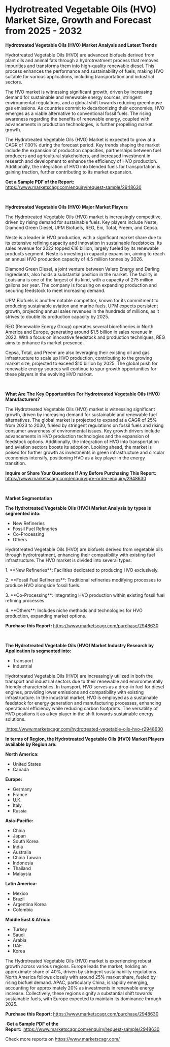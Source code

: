 <p><h1>Hydrotreated Vegetable Oils (HVO) Market Size, Growth and Forecast from 2025 - 2032</h1></p><p><strong>Hydrotreated Vegetable Oils (HVO) Market Analysis and Latest Trends</strong></p>
<p><p>Hydrotreated Vegetable Oils (HVO) are advanced biofuels derived from plant oils and animal fats through a hydrotreatment process that removes impurities and transforms them into high-quality renewable diesel. This process enhances the performance and sustainability of fuels, making HVO suitable for various applications, including transportation and industrial sectors.</p><p>The HVO market is witnessing significant growth, driven by increasing demand for sustainable and renewable energy sources, stringent environmental regulations, and a global shift towards reducing greenhouse gas emissions. As countries commit to decarbonizing their economies, HVO emerges as a viable alternative to conventional fossil fuels. The rising awareness regarding the benefits of renewable energy, coupled with advancements in production technologies, is further propelling market growth.</p><p>The Hydrotreated Vegetable Oils (HVO) Market is expected to grow at a CAGR of 7.00% during the forecast period. Key trends shaping the market include the expansion of production capacities, partnerships between fuel producers and agricultural stakeholders, and increased investment in research and development to enhance the efficiency of HVO production. Additionally, the integration of HVO into blended fuels for transportation is gaining traction, further contributing to its market expansion.</p></p>
<p><strong>Get a Sample PDF of the Report:&nbsp;</strong> <a href="https://www.marketscagr.com/enquiry/request-sample/2948630?utm_campaign=2948&utm_medium=2&utm_source=Github&utm_content=ia&utm_term=12032025&utm_id=hydrotreated-vegetable-oils-hvo">https://www.marketscagr.com/enquiry/request-sample/2948630</a></p>
<p>&nbsp;</p>
<p><strong>Hydrotreated Vegetable Oils (HVO) Major Market Players</strong></p>
<p><p>The Hydrotreated Vegetable Oils (HVO) market is increasingly competitive, driven by rising demand for sustainable fuels. Key players include Neste, Diamond Green Diesel, UPM Biofuels, REG, Eni, Total, Preem, and Cepsa. </p><p>Neste is a leader in HVO production, with a significant market share due to its extensive refining capacity and innovation in sustainable feedstocks. Its sales revenue for 2022 topped €16 billion, largely fueled by its renewable products segment. Neste is investing in capacity expansion, aiming to reach an annual HVO production capacity of 4.5 million tonnes by 2026.</p><p>Diamond Green Diesel, a joint venture between Valero Energy and Darling Ingredients, also holds a substantial position in the market. The facility in Louisiana is one of the largest of its kind, with a capacity of 275 million gallons per year. The company is focusing on expanding production and securing feedstock to meet increasing demand.</p><p>UPM Biofuels is another notable competitor, known for its commitment to producing sustainable aviation and marine fuels. UPM expects persistent growth, projecting annual sales revenues in the hundreds of millions, as it strives to double its production capacity by 2025.</p><p>REG (Renewable Energy Group) operates several biorefineries in North America and Europe, generating around $1.5 billion in sales revenue in 2022. With a focus on innovative feedstock and production techniques, REG aims to enhance its market presence.</p><p>Cepsa, Total, and Preem are also leveraging their existing oil and gas infrastructure to scale up HVO production, contributing to the growing market size, projected to exceed $10 billion by 2025. The global push for renewable energy sources will continue to spur growth opportunities for these players in the evolving HVO market.</p></p>
<p>&nbsp;</p>
<p><strong>What Are The Key Opportunities For Hydrotreated Vegetable Oils (HVO) Manufacturers?</strong></p>
<p><p>The Hydrotreated Vegetable Oils (HVO) market is witnessing significant growth, driven by increasing demand for sustainable and renewable fuel alternatives. The global market is projected to expand at a CAGR of 25% from 2023 to 2030, fueled by stringent regulations on fossil fuels and rising consumer awareness of environmental issues. Key growth drivers include advancements in HVO production technologies and the expansion of feedstock options. Additionally, the integration of HVO into transportation and aviation sectors boosts its adoption. Looking ahead, the market is poised for further growth as investments in green infrastructure and circular economies intensify, positioning HVO as a key player in the energy transition.</p></p>
<p><strong>Inquire or Share Your Questions If Any Before Purchasing This Report:</strong> <a href="https://www.marketscagr.com/enquiry/pre-order-enquiry/2948630?utm_campaign=2948&utm_medium=2&utm_source=Github&utm_content=ia&utm_term=12032025&utm_id=hydrotreated-vegetable-oils-hvo">https://www.marketscagr.com/enquiry/pre-order-enquiry/2948630</a></p>
<p>&nbsp;</p>
<p><strong>Market Segmentation</strong></p>
<p><strong>The Hydrotreated Vegetable Oils (HVO) Market Analysis by types is segmented into:</strong></p>
<p><ul><li>New Refineries</li><li> Fossil Fuel Refineries</li><li> Co-Processing</li><li> Others</li></ul></p>
<p><p>Hydrotreated Vegetable Oils (HVO) are biofuels derived from vegetable oils through hydrotreatment, enhancing their compatibility with existing fuel infrastructure. The HVO market is divided into several types: </p><p>1. **New Refineries**: Facilities dedicated to producing HVO exclusively.</p><p>2. **Fossil Fuel Refineries**: Traditional refineries modifying processes to produce HVO alongside fossil fuels.</p><p>3. **Co-Processing**: Integrating HVO production within existing fossil fuel refining processes.</p><p>4. **Others**: Includes niche methods and technologies for HVO production, expanding market options.</p></p>
<p><strong>Purchase this Report:&nbsp;</strong><a href="https://www.marketscagr.com/purchase/2948630?utm_campaign=2948&utm_medium=2&utm_source=Github&utm_content=ia&utm_term=12032025&utm_id=hydrotreated-vegetable-oils-hvo">https://www.marketscagr.com/purchase/2948630</a></p>
<p>&nbsp;</p>
<p><strong>The Hydrotreated Vegetable Oils (HVO) Market Industry Research by Application is segmented into:</strong></p>
<p><ul><li>Transport</li><li> Industrial</li></ul></p>
<p><p>Hydrotreated Vegetable Oils (HVO) are increasingly utilized in both the transport and industrial sectors due to their renewable and environmentally friendly characteristics. In transport, HVO serves as a drop-in fuel for diesel engines, providing lower emissions and compatibility with existing infrastructure. In the industrial market, HVO is employed as a sustainable feedstock for energy generation and manufacturing processes, enhancing operational efficiency while reducing carbon footprints. The versatility of HVO positions it as a key player in the shift towards sustainable energy solutions.</p></p>
<p><a href="https://www.marketscagr.com/hydrotreated-vegetable-oils-hvo-r2948630?utm_campaign=2948&utm_medium=2&utm_source=Github&utm_content=ia&utm_term=12032025&utm_id=hydrotreated-vegetable-oils-hvo">&nbsp;https://www.marketscagr.com/hydrotreated-vegetable-oils-hvo-r2948630</a></p>
<p><strong>In terms of Region, the Hydrotreated Vegetable Oils (HVO) Market Players available by Region are:</strong></p>
<p>
    <p> <strong> North America: </strong>
        <ul>
            <li>United States</li>
            <li>Canada</li>
        </ul>
        </p> 
    <p> <strong> Europe: </strong>
        <ul>
            <li>Germany</li>
            <li>France</li>
            <li>U.K.</li>
            <li>Italy</li>
            <li>Russia</li>
        </ul>
        </p> 
    <p> <strong> Asia-Pacific: </strong>
        <ul>
            <li>China</li>
            <li>Japan</li>
            <li>South Korea</li>
            <li>India</li>
            <li>Australia</li>
            <li>China Taiwan</li>
            <li>Indonesia</li>
            <li>Thailand</li>
            <li>Malaysia</li>
        </ul>
        </p> 
    <p> <strong> Latin America: </strong>
        <ul>
            <li>Mexico</li>
            <li>Brazil</li>
            <li>Argentina Korea</li>
            <li>Colombia</li>
        </ul>
        </p> 
    <p> <strong> Middle East & Africa: </strong>
        <ul>
            <li>Turkey</li>
            <li>Saudi</li>
            <li>Arabia</li>
            <li>UAE</li>
            <li>Korea</li>
        </ul>
    </p>
    </p>
<p><p>The Hydrotreated Vegetable Oils (HVO) market is experiencing robust growth across various regions. Europe leads the market, holding an approximate share of 40%, driven by stringent sustainability regulations. North America follows closely with around 25% market share, fueled by rising biofuel demand. APAC, particularly China, is rapidly emerging, accounting for approximately 20% as investments in renewable energy increase. Collectively, these regions signify a substantial shift towards sustainable fuels, with Europe expected to maintain its dominance through 2025.</p></p>
<p><strong>Purchase this Report: </strong><a href="https://www.marketscagr.com/purchase/2948630?utm_campaign=2948&utm_medium=2&utm_source=Github&utm_content=ia&utm_term=12032025&utm_id=hydrotreated-vegetable-oils-hvo">https://www.marketscagr.com/purchase/2948630</a></p>
<p>&nbsp;<strong>Get a Sample PDF of the Report:&nbsp;&nbsp;</strong><a href="https://www.marketscagr.com/enquiry/request-sample/2948630?utm_campaign=2948&utm_medium=2&utm_source=Github&utm_content=ia&utm_term=12032025&utm_id=hydrotreated-vegetable-oils-hvo">https://www.marketscagr.com/enquiry/request-sample/2948630</a></p>
<p><strong></strong></p>
<p>Check more reports on <a href="https://www.marketscagr.com/?utm_campaign=2948&utm_medium=2&utm_source=Github&utm_content=ia&utm_term=12032025&utm_id=hydrotreated-vegetable-oils-hvo">https://www.marketscagr.com/</a></p>
